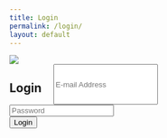 ```yaml
---
title: Login
permalink: /login/
layout: default
---
```


<img src="{{ site.baseurl }}/images/mine_banner.jpg" class="u-max-full-width"/>

<div class="row login">
  <div class="columns six offset-by-three">
    <h2>Login</h2>
    <input type="text" name="email" placeholder="E-mail Address" class="u-full-width">
  </div>
</div>

<div class="row">
  <div class="columns six offset-by-three">
    <input type="password" name="password" placeholder="Password" class="u-full-width">
  </div>
</div>

<div class="row">
  <div class="columns six offset-by-three">
    <input type="submit" value="Login" class="button-primary">
  </div>
</div>
